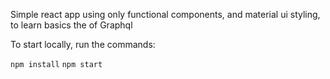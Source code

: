 Simple react app using only functional components, and material ui styling, to learn basics the of Graphql

To start locally, run the commands:

```npm install```
 ```npm start```